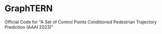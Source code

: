 # GraphTERN
Official Code for "A Set of Control Points Conditioned Pedestrian Trajectory Prediction (AAAI 2023)"
